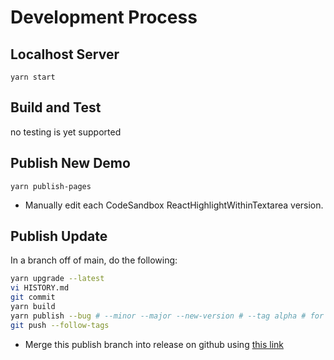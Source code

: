 # Development Process

## Localhost Server

```
yarn start
```

## Build and Test

no testing is yet supported

## Publish New Demo

```
yarn publish-pages
```
* Manually edit each CodeSandbox ReactHighlightWithinTextarea version.


## Publish Update

In a branch off of main, do the following:

```sh
yarn upgrade --latest
vi HISTORY.md
git commit
yarn build
yarn publish --bug # --minor --major --new-version # --tag alpha # for prerelease
git push --follow-tags
```

* Merge this publish branch into release on github using 
[this link](https://github.com/bonafideduck/react-highlight-within-textarea/pull/new/develop)


